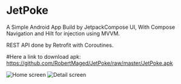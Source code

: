 # JetPoke

A Simple Android App Build by JetpackCompose UI,
With Compose Navigation and Hilt for injection using MVVM. 

REST API done by Retrofit with Coroutines.

#Here a link to download apk: https://github.com/RobertMaged/JetPoke/raw/master/JetPoke.apk


![Home screen](https://user-images.githubusercontent.com/40130377/121433092-d19fc000-c97b-11eb-83a2-e40ebade34bc.png)       ![Detail screen](https://user-images.githubusercontent.com/40130377/121589746-bbefd080-ca37-11eb-8421-a7856449a52f.png)
